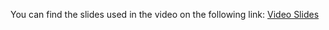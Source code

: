 You can find the slides used in the video on the following link: [Video Slides](https://github.com/dphi-official/nlp_essentials/blob/master/presentation/NLP%20Essentials.pdf)